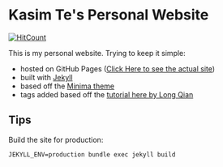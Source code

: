 # Kasim Te's Personal Website

[![HitCount](http://hits.dwyl.com/kasimte/kasimtegithubio.svg)](http://hits.dwyl.com/kasimte/kasimtegithubio)

This is my personal website. Trying to keep it simple:

* hosted on GitHub Pages ([Click Here to see the actual site](https://kasimte.github.io))
* built with [Jekyll](https://jekyllrb.com/)
* based off the [Minima theme](https://github.com/jekyll/minima)
* tags added based off the [tutorial here by Long Qian](http://longqian.me/2017/02/09/github-jekyll-tag/)

## Tips

Build the site for production:

```
JEKYLL_ENV=production bundle exec jekyll build
```

